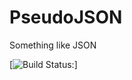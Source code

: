 # PseudoJSON
Something like JSON

[![Build Status:](https://ci.appveyor.com/api/projects/status/spti723v9mrytkmh?svg=true)]

